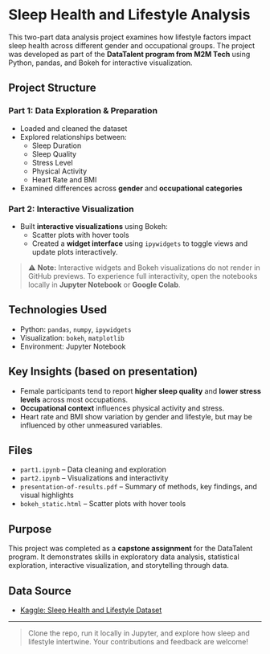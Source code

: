 # Sleep Health and Lifestyle Analysis

This two-part data analysis project examines how lifestyle factors impact sleep health across different gender and occupational groups. The project was developed as part of the **DataTalent program from M2M Tech** using Python, pandas, and Bokeh for interactive visualization.

## Project Structure

### Part 1: Data Exploration & Preparation
- Loaded and cleaned the dataset
- Explored relationships between:
  - Sleep Duration
  - Sleep Quality
  - Stress Level
  - Physical Activity
  - Heart Rate and BMI
- Examined differences across **gender** and **occupational categories**

### Part 2: Interactive Visualization
- Built **interactive visualizations** using Bokeh:
  - Scatter plots with hover tools
  - Created a **widget interface** using `ipywidgets` to toggle views and update plots interactively.

> ⚠️ **Note:** Interactive widgets and Bokeh visualizations do not render in GitHub previews. To experience full interactivity, open the notebooks locally in **Jupyter Notebook** or **Google Colab**.

## Technologies Used

- Python: `pandas`, `numpy`, `ipywidgets`
- Visualization: `bokeh`, `matplotlib`
- Environment: Jupyter Notebook

## Key Insights (based on presentation)

- Female participants tend to report **higher sleep quality** and **lower stress levels** across most occupations.
- **Occupational context** influences physical activity and stress.
- Heart rate and BMI show variation by gender and lifestyle, but may be influenced by other unmeasured variables.

## Files

- `part1.ipynb` – Data cleaning and exploration
- `part2.ipynb` – Visualizations and interactivity
- `presentation-of-results.pdf` – Summary of methods, key findings, and visual highlights
- `bokeh_static.html` – Scatter plots with hover tools

## Purpose

This project was completed as a **capstone assignment** for the DataTalent program. It demonstrates skills in exploratory data analysis, statistical exploration, interactive visualization, and storytelling through data.

## Data Source

- [Kaggle: Sleep Health and Lifestyle Dataset](https://www.kaggle.com/datasets/uom190346a/sleep-health-and-lifestyle-dataset)

---

> Clone the repo, run it locally in Jupyter, and explore how sleep and lifestyle intertwine. Your contributions and feedback are welcome!
